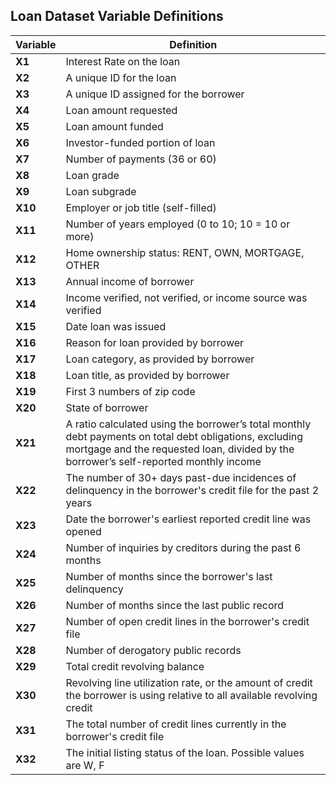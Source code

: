 ## Loan Dataset Variable Definitions

| Variable | Definition |
|----------|------------|
| **X1**  | Interest Rate on the loan |
| **X2**  | A unique ID for the loan |
| **X3**  | A unique ID assigned for the borrower |
| **X4**  | Loan amount requested |
| **X5**  | Loan amount funded |
| **X6**  | Investor-funded portion of loan |
| **X7**  | Number of payments (36 or 60) |
| **X8**  | Loan grade |
| **X9**  | Loan subgrade |
| **X10** | Employer or job title (self-filled) |
| **X11** | Number of years employed (0 to 10; 10 = 10 or more) |
| **X12** | Home ownership status: RENT, OWN, MORTGAGE, OTHER |
| **X13** | Annual income of borrower |
| **X14** | Income verified, not verified, or income source was verified |
| **X15** | Date loan was issued |
| **X16** | Reason for loan provided by borrower |
| **X17** | Loan category, as provided by borrower |
| **X18** | Loan title, as provided by borrower |
| **X19** | First 3 numbers of zip code |
| **X20** | State of borrower |
| **X21** | A ratio calculated using the borrower’s total monthly debt payments on total debt obligations, excluding mortgage and the requested loan, divided by the borrower’s self-reported monthly income |
| **X22** | The number of 30+ days past-due incidences of delinquency in the borrower's credit file for the past 2 years |
| **X23** | Date the borrower's earliest reported credit line was opened |
| **X24** | Number of inquiries by creditors during the past 6 months |
| **X25** | Number of months since the borrower's last delinquency |
| **X26** | Number of months since the last public record |
| **X27** | Number of open credit lines in the borrower's credit file |
| **X28** | Number of derogatory public records |
| **X29** | Total credit revolving balance |
| **X30** | Revolving line utilization rate, or the amount of credit the borrower is using relative to all available revolving credit |
| **X31** | The total number of credit lines currently in the borrower's credit file |
| **X32** | The initial listing status of the loan. Possible values are W, F |

